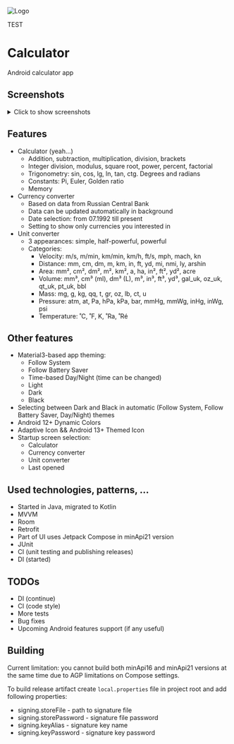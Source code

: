 ![Logo](app/src/main/res/mipmap/ic_launcher.png)

TEST

# Calculator

Android calculator app

## Screenshots

<details><summary>Click to show screenshots</summary>
<p>

![Calculator screen](images/calculator.png)
![Currencies screen](images/currencies.png)
![Unit converter screen (simple appearance)](images/unit_simple.png)
![Unit converter screen (half-powerful appearance)](images/unit_half.png)
![Unit converter screen (powerful appearance)](images/unit_powerful.png)
![Settings screen](images/settings.png)
</p>
</details>

## Features

* Calculator (yeah...)
  * Addition, subtraction, multiplication, division, brackets
  * Integer division, modulus, square root, power, percent, factorial
  * Trigonometry: sin, cos, lg, ln, tan, ctg. Degrees and radians
  * Constants: Pi, Euler, Golden ratio
  * Memory
* Currency converter
  * Based on data from Russian Central Bank
  * Data can be updated automatically in background
  * Date selection: from 07.1992 till present
  * Setting to show only currencies you interested in
* Unit converter
  * 3 appearances: simple, half-powerful, powerful
  * Categories:
    * Velocity: m/s, m/min, km/min, km/h, ft/s, mph, mach, kn
    * Distance: mm, cm, dm, m, km, in, ft, yd, mi, nmi, ly, arshin
    * Area: mm², cm², dm², m², km², a, ha, in², ft², yd², acre
    * Volume: mm³, cm³ (ml), dm³ (L), m³, in³, ft³, yd³, gal_uk, oz_uk, qt_uk, pt_uk, bbl
    * Mass: mg, g, kg, qq, t, gr, oz, lb, ct, u
    * Pressure: atm, at, Pa, hPa, kPa, bar, mmHg, mmWg, inHg, inWg, psi
    * Temperature: ˚C, ˚F, K, ˚Ra, ˚Ré

## Other features
* Material3-based app theming:
  * Follow System 
  * Follow Battery Saver
  * Time-based Day/Night (time can be changed)
  * Light
  * Dark
  * Black
* Selecting between Dark and Black in automatic (Follow System, Follow Battery Saver, Day/Night) themes
* Android 12+ Dynamic Colors
* Adaptive Icon && Android 13+ Themed Icon
* Startup screen selection:
  * Calculator
  * Currency converter
  * Unit converter
  * Last opened

## Used technologies, patterns, ...
* Started in Java, migrated to Kotlin
* MVVM
* Room
* Retrofit
* Part of UI uses Jetpack Compose in minApi21 version
* JUnit
* CI (unit testing and publishing releases)
* DI (started)

## TODOs
* DI (continue)
* CI (code style)
* More tests
* Bug fixes
* Upcoming Android features support (if any useful)

## Building

Current limitation: you cannot build both minApi16 and minApi21 versions at the same time due to AGP limitations on Compose settings.

To build release artifact create `local.properties` file in project root and add following properties:
* signing.storeFile - path to signature file
* signing.storePassword - signature file password
* signing.keyAlias - signature key name
* signing.keyPassword - signature key password
